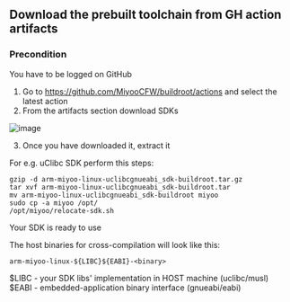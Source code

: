 
## Download the prebuilt toolchain from GH action artifacts

### Precondition
You have to be logged on GitHub

1. Go to https://github.com/MiyooCFW/buildroot/actions and select the latest action
2. From the artifacts section download SDKs

![image](imgs/gh-actions.png)

3. Once you have downloaded it, extract it

For e.g. uClibc SDK perform this steps:

```
gzip -d arm-miyoo-linux-uclibcgnueabi_sdk-buildroot.tar.gz
tar xvf arm-miyoo-linux-uclibcgnueabi_sdk-buildroot.tar
mv arm-miyoo-linux-uclibcgnueabi_sdk-buildroot miyoo
sudo cp -a miyoo /opt/
/opt/miyoo/relocate-sdk.sh
```

Your SDK is ready to use

The host binaries for cross-compilation will look like this:
```
arm-miyoo-linux-${LIBC}${EABI}-<binary>
```

$LIBC - your SDK libs' implementation in HOST machine (uclibc/musl)
$EABI - embedded-application binary interface (gnueabi/eabi)